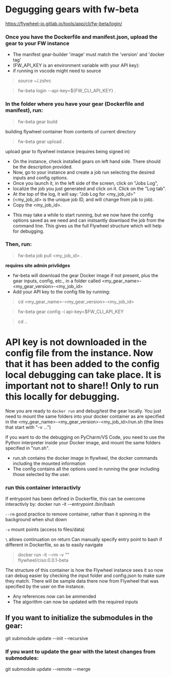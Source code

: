 # Degugging gears with fw-beta
https://flywheel-io.gitlab.io/tools/app/cli/fw-beta/login/

### Once you have the Dockerfile and manifest.json, upload the gear to your FW instance
- The manifest gear-builder 'image' must match the 'version' and 'docker tag'
- (FW_API_KEY is an environment variable with your API key): 
- if running in vscode might need to source    
   
> source ~/.zshrc 
  
> fw-beta login --api-key=${FW_CLI_API_KEY} .   

### In the folder where you have your gear (Dockerfile and manifest), run:
> fw-beta gear build 

building flywheel container from contents of current directory
> fw-beta gear upload .

upload gear to flywheel instance (requires being signed in)

- On the instance, check installed gears on left hand side. There should be the description provided.
- Now, go to your instance and create a job run selecting the desired inputs and config options.
- Once you launch it, in the left side of the screen, click on "Jobs Log", 
- localize the job you just generated and click on it. Click on the "Log tab".
- At the top of the log, it will say: "Job Log for <my_job_id>"
- (<my_job_id> is the unique job ID, and will change from job to job).
- Copy the <my_job_id>.
* This may take a while to start running, but we now have the config options saved as we need and can instsantly downlaod the job from the command line. This gives us the full Flywheel structure which will help for debugging. 

### Then, run:
> fw-beta job pull <my_job_id> . 

**requires site admin privlidges** 
- fw-beta will download the gear Docker image if not present, plus the gear inputs, config, etc., in a folder called <my_gear_name>-<my_gear_version>-<my_job_id>
- Add your API key to the config file by running:

> cd <my_gear_name>-<my_gear_version>-<my_job_id>

> fw-beta gear config -i api-key=$FW_CLI_API_KEY

> cd ..

# API key is not downloaded in the config file from the instance. Now that it has been added to the config local debugging can take place. It is important not to share!! Only to run this locally for debugging. 

Now you are ready to `docker run` and debug/test the gear locally.
You just need to mount the same folders into your docker container as
are specified in the <my_gear_name>-<my_gear_version>-<my_job_id>/run.sh
(the lines that start with "-v ...")

If you want to do the debugging on PyCharm/VS Code, you need to use the 
Python interpreter inside your Docker image, and mount the same folders
specified in "run.sh".

- run.sh contains the docker image in flywheel, the docker commands including the mounted information
- The config contains all the options used in running the gear including those selected by the user. 

### run this container interactivly 
If entrypoint has been defined in Dockerfile, this can be overcome interactivly by:
docker run -it --entrypoint /bin/bash <image>

 `--rm`  good practice to remove container, rather than it spinning in the background when shut down 

 `-v` mount points (access to files/data)

 `\` allows continuation on return
 Can manually specify entry point to bash if different in Dockerfile, so as to easily navigate

> docker run -it --rm -v ""\
        flywheel/ciso:0.0.1-beta

The structure of this container is how the Flywheel instance sees it so now can debug easier by checking the input folder and config.json to make sure they match. There will be sample data there now from Flywheel that was specified by the user on the instance. 

- Any references now can be ammended
- The algorithm can now be updated with the required inputs 

## If you want to initialize the submodules in the gear:
git submodule update --init --recursive

### If you want to update the gear with the latest changes from submodules:
git submodule update --remote --merge